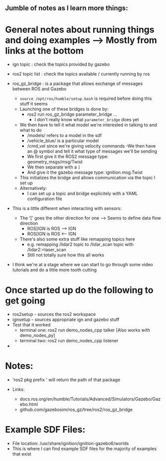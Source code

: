 ## Jumble of notes as I learn more things: 

# General notes about running things and doing examples --> Mostly from links at the bottom
- ign topic : check the topics provided by gazebo 
- ros2 topic list : check the topics available / currently running by ros
- ros_gz_bridge : is a package that allows exchange of messages between ROS and Gazebo
	- `source /opt/ros/humble/setup.bash` is required before doing this stuff it seems
	- Launching one of these bridges is done by: 
		- ros2 run ros_gz_bridge parameter_bridge ...
			- I don't really know what `parameter_bridge` does yet
	- We then have to tell it what model we're interested in talking to and what to do
		- /models/ refers to a model in the sdf
		- /vehicle_blue/ is a particular model
		- /cmd_vel since we're giving velocity commands
	-We then have an @ symbol and tell it what type of messages we'll be sending
		- We first give it the ROS2 message type: geometry_msgs/msg/Twist
		- We then separate with a `]`
		- And give it the gazebo message type: ignition.msg.Twist
	- This initializes the bridge and allows communication via the topic I set up
	- Alternatively: 
		- I can set up a topic and bridge explicitely with a YAML configuration file
		
- This is a little different when interacting with sensors: 
	- The '[' goes the other direction for one --> Seems to define data flow direction 
		- ROS]IGN is ROS --> IGN
		- ROS[IGN is ROS <-- IGN
	- There's also some extra stuff like remapping topics here
		- e.g. remapping /lidar2 topic to /lidar_scan topic with /lidar2:=laser_scan
		- Still not totally sure how this all works
		
- I think we're at a stage where we can start to go through some video tutorials and do a little more tooth cutting

# Once started up do the following to get going
- ros2setup - sources the ros2 workspace
- ignsetup - sources appropriate ign and gazebo stuff
- Test that it worked
	- terminal one: ros2 run demo_nodes_cpp talker [Also works with demo_nodes_py]
	- terminal two: ros2 run demo_nodes_cpp listener 
- 

# Notes: 
- 'ros2 pkg prefix <package>' will return the path of that package

- Links: 
	- docs.ros.org/en/humble/Tutorials/Advanced/Simulators/Gazebo/Gazebo.html
	- github.com/gazebosim/ros_gz/tree/ros2/ros_gz_bridge


# Example SDF Files: 
- File location: /usr/share/ignition/ignition-gazebo6/worlds
- This is where I can find example SDF files for the majority of examples that exist
